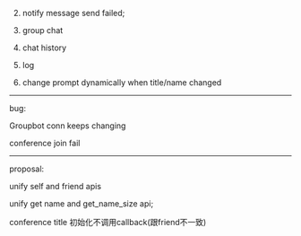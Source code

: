 2. notify message send failed;

5. group chat

6. chat history

7. log

9. change prompt dynamically when title/name changed

--------------------
bug:

Groupbot conn keeps changing

conference join fail



---------------

proposal:

unify self and friend apis

unify get name and get_name_size api;

conference title 初始化不调用callback(跟friend不一致)
